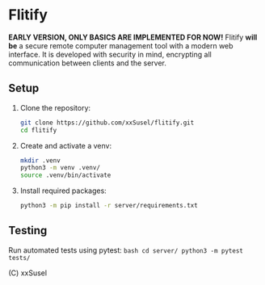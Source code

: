 # Flitify
**EARLY VERSION, ONLY BASICS ARE IMPLEMENTED FOR NOW!**
Flitify **will be** a secure remote computer management tool with a modern web interface.
It is developed with security in mind, encrypting all communication between clients and the server.

## Setup
1. Clone the repository:
    ```bash
    git clone https://github.com/xxSusel/flitify.git
    cd flitify
    ```
2. Create and activate a venv:
    ```bash
    mkdir .venv
    python3 -m venv .venv/
    source .venv/bin/activate
    ```
3. Install required packages:
    ```bash
    python3 -m pip install -r server/requirements.txt
    ```

## Testing
Run automated tests using pytest:
    ```bash
    cd server/
    python3 -m pytest tests/
    ```

(C) xxSusel


